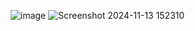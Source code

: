 ![image](https://github.com/user-attachments/assets/302698cf-5927-4ec1-9539-d714753922b4)
![Screenshot 2024-11-13 152310](https://github.com/user-attachments/assets/ddeb9587-85e8-4f07-b4cc-5ab866f8d5f1)
